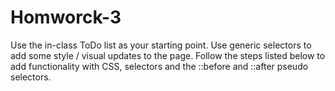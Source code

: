 # Homworck-3
Use the in-class ToDo list as your starting point. Use generic selectors to add some style / visual updates to the page. Follow the steps listed below to add functionality with CSS, selectors and the ::before and ::after pseudo selectors.
